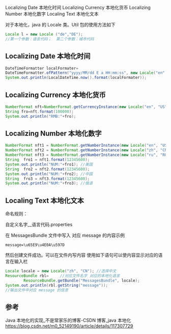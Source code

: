 Localizing Date 本地化时间
Localizing Currency 本地化货币
Localizing Number 本地化数字
Localing Text 本地化文本

对于本地化，java 的 Locale 类。Util 包的使用方法如下

```java
Locale l = new Locale ("de","DE");
//第一个参数：语言代码；  第二个参数：城市代码
```

## Localizing Date 本地化时间

```java
DateTimeFormatter localFormater=
DateTimeFormatter.ofPattern("yyyy/MM/dd E a HH:mm:ss", new Locale("en", "US"));
System.out.println(LocalDateTime.now().format(localFormater));
```

## Localizing Currency 本地化货币

```java
NumberFormat nft=NumberFormat.getCurrencyInstance(new Locale("en", "US"));
String fro=nft.format(100000);
System.out.println("RMB:"+fro);
```

## Localizing Number 本地化数字

```java
NumberFormat nft1 = NumberFormat.getNumberInstance(new Locale("en", "US"));
NumberFormat nft2 = NumberFormat.getNumberInstance(new Locale("zh", "CN"));
NumberFormat nft3 = NumberFormat.getNumberInstance(new Locale("ru", "RU"));
String  fro1 = nft1.format(12345600);
System.out.println("NUM:"+fro1); //美国
String  fro2 = nft2.format(12345600);
System.out.println("NUM:"+fro2); //中国
String  fro3 = nft3.format(12345600);
System.out.println("NUM:"+fro3); //俄语
```

## Localing Text 本地化文本

命名规则：

自定义名字__语言代码.properties

在 MessagesBundle 文件中写入 对应 message 的内容示例

```properties
message=\u65E9\u4E0A\u597D
```

然后创建文件成功。可以在文件内写内容 使用如下语句可以使内容显示对应的语言在输入栏

```java
Locale locale = new Locale("zh", "CN"); //选择中文
ResourceBundle rbl=     //对应文件名字 对应的本地化语言
        ResourceBundle.getBundle("MessagesBundle", locale);
System.out.println(rbl.getString("message"));
//输出文件中对应 message 的信息
```

## 参考

Java 本地化的实现_不是常家乐的博客-CSDN 博客_java 本地化
<https://blog.csdn.net/m0_52149190/article/details/117307729>
